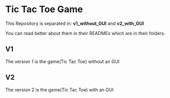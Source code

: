 # Tic Tac Toe Game

This Repository is separated in: **v1_without_GUI** and **v2_with_GUI**

You can read better about them in their READMEs which are in their folders.

## V1
The version 1 is the game(Tic Tac Toe) without an GUI

## V2
The version 2 is the game(Tic Tac Toe) with an GUI
